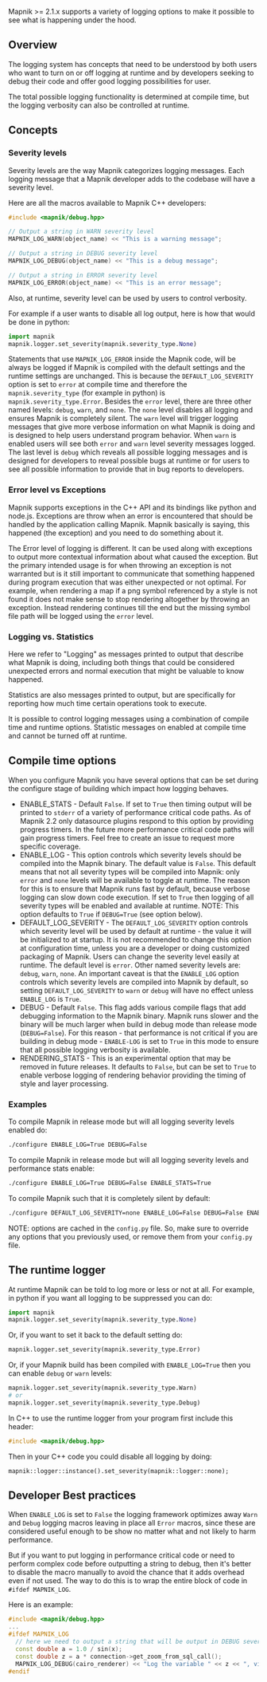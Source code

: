 Mapnik >= 2.1.x supports a variety of logging options to make it possible to see what is happening under the hood.

## Overview

The logging system has concepts that need to be understood by both users who want to turn on or off logging at runtime and by developers seeking to debug their code and offer good logging possibilities for user.

The total possible logging functionality is determined at compile time, but the logging verbosity can also be controlled at runtime.

## Concepts

### Severity levels

Severity levels are the way Mapnik categorizes logging messages. Each logging message that a Mapnik developer adds to the codebase will have a severity level.

Here are all the macros available to Mapnik C++ developers:

```cpp
#include <mapnik/debug.hpp>

// Output a string in WARN severity level
MAPNIK_LOG_WARN(object_name) << "This is a warning message";

// Output a string in DEBUG severity level
MAPNIK_LOG_DEBUG(object_name) << "This is a debug message";

// Output a string in ERROR severity level
MAPNIK_LOG_ERROR(object_name) << "This is an error message";
```

Also, at runtime, severity level can be used by users to control verbosity.

For example if a user wants to disable all log output, here is how that would be done in python:

```python
import mapnik
mapnik.logger.set_severity(mapnik.severity_type.None)
```

Statements that use `MAPNIK_LOG_ERROR` inside the Mapnik code, will be always be logged if Mapnik is compiled with the default settings and the runtime settings are unchanged. This is because the `DEFAULT_LOG_SEVERITY` option is set to `error` at compile time and therefore the `mapnik.severity_type` (for example in python) is `mapnik.severity_type.Error`. Besides the `error` level, there are three other named levels: `debug`, `warn`, and `none`. The `none` level disables all logging and ensures Mapnik is completely silent. The `warn` level will trigger logging messages that give more verbose information on what Mapnik is doing and is designed to help users understand program behavior. When `warn` is enabled users will see both `error` and `warn` level severity messages logged. The last level is `debug` which reveals all possible logging messages and is designed for developers to reveal possible bugs at runtime or for users to see all possible information to provide that in bug reports to developers.

### Error level vs Exceptions

Mapnik supports exceptions in the C++ API and its bindings like python and node.js. Exceptions are throw when an error is encountered that should be handled by the application calling Mapnik. Mapnik basically is saying, this happened (the exception) and you need to do something about it.

The Error level of logging is different. It can be used along with exceptions to output more contextual information about what caused the exception. But the primary intended usage is for when throwing an exception is not warranted but is it still important to communicate that something happened during program execution that was either unexpected or not optimal. For example, when rendering a map if a png symbol referenced by a style is not found it does not make sense to stop rendering altogether by throwing an exception. Instead rendering continues till the end but the missing symbol file path will be logged using the `error` level.

### Logging vs. Statistics

Here we refer to "Logging" as messages printed to output that describe what Mapnik is doing, including both things that could be considered unexpected errors and normal execution that might be valuable to know happened.

Statistics are also messages printed to output, but are specifically for reporting how much time certain operations took to execute.

It is possible to control logging messages using a combination of compile time and runtime options. Statistic messages on enabled at compile time and cannot be turned off at runtime.

## Compile time options

When you configure Mapnik you have several options that can be set during the configure stage of building which impact how logging behaves.

- ENABLE_STATS - Default `False`. If set to `True` then timing output will be printed to `stderr` of a variety of performance critical code paths. As of Mapnik 2.2 only datasource plugins respond to this option by providing progress timers. In the future more performance critical code paths will gain progress timers. Feel free to create an issue to request more specific coverage.
- ENABLE_LOG - This option controls which severity levels should be compiled into the Mapnik binary. The default value is `False`. This default means that not all severity types will be compiled into Mapnik: only `error` and `none` levels will be available to toggle at runtime. The reason for this is to ensure that Mapnik runs fast by default, because verbose logging can slow down code execution. If set to `True` then logging of all severity types will be enabled and available at runtime. NOTE: This option defaults to `True` if `DEBUG=True` (see option below).
- DEFAULT_LOG_SEVERITY - The `DEFAULT_LOG_SEVERITY` option controls which severity level will be used by default at runtime - the value it will be initialized to at startup. It is not recommended to change this option at configuration time, unless you are a developer or doing customized packaging of Mapnik. Users can change the severity level easily at runtime. The default level is `error`. Other named severity levels are: `debug`, `warn`, `none`. An important caveat is that the `ENABLE_LOG` option controls which severity levels are compiled into Mapnik by default, so setting `DEFAULT_LOG_SEVERITY` to `warn` or `debug` will have no effect unless `ENABLE_LOG` is `True`.
- DEBUG - Default `False`. This flag adds various compile flags that add debugging information to the Mapnik binary. Mapnik runs slower and the binary will be much larger when build in debug mode than release mode (`DEBUG=False`). For this reason - that performance is not critical if you are building in debug mode - `ENABLE-LOG` is set to `True` in this mode to ensure that all possible logging verbosity is available.
- RENDERING_STATS - This is an experimental option that may be removed in future releases. It defaults to `False`, but can be set to `True` to enable verbose logging of rendering behavior providing the timing of style and layer processing.

### Examples

To compile Mapnik in release mode but will all logging severity levels enabled do:

```sh
./configure ENABLE_LOG=True DEBUG=False
```

To compile Mapnik in release mode but will all logging severity levels and performance stats enable:

```sh
./configure ENABLE_LOG=True DEBUG=False ENABLE_STATS=True
```

To compile Mapnik such that it is completely silent by default:

```sh
./configure DEFAULT_LOG_SEVERITY=none ENABLE_LOG=False DEBUG=False ENABLE_STATS=False
```

NOTE: options are cached in the `config.py` file. So, make sure to override any options that you previously used, or remove them from your `config.py` file.

## The runtime logger

At runtime Mapnik can be told to log more or less or not at all. For example, in python if you want all logging to be suppressed you can do:

```python
import mapnik
mapnik.logger.set_severity(mapnik.severity_type.None)
```

Or, if you want to set it back to the default setting do:

```python
mapnik.logger.set_severity(mapnik.severity_type.Error)
```

Or, if your Mapnik build has been compiled with `ENABLE_LOG=True` then you can enable `debug` or `warn` levels:

```python
mapnik.logger.set_severity(mapnik.severity_type.Warn)
# or
mapnik.logger.set_severity(mapnik.severity_type.Debug)
```
In C++ to use the runtime logger from your program first include this header:

```cpp
#include <mapnik/debug.hpp>
```
Then in your C++ code you could disable all logging by doing:

```
mapnik::logger::instance().set_severity(mapnik::logger::none);
```

## Developer Best practices
When `ENABLE_LOG` is set to `False` the logging framework optimizes away `Warn` and `Debug` logging macros leaving in place all `Error` macros, since these are considered useful enough to be show no matter what and not likely to harm performance.

But if you want to put logging in performance critical code or need to perform complex code before outputting a string to debug, then it's better to disable the macro manually to avoid the chance that it adds overhead even if not used. The way to do this is to wrap the entire block of code in `#ifdef MAPNIK_LOG`.

Here is an example:

```cpp
#include <mapnik/debug.hpp>
...
#ifdef MAPNIK_LOG
  // here we need to output a string that will be output in DEBUG severity level:
  const double a = 1.0 / sin(x);
  const double z = a * connection->get_zoom_from_sql_call();
  MAPNIK_LOG_DEBUG(cairo_renderer) << "Log the variable " << z << ", visible at DEBUG severity level";
#endif
```